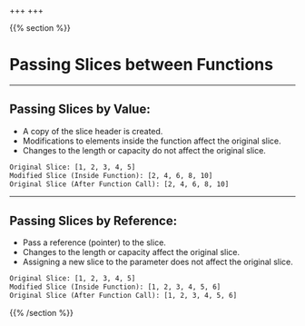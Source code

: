 +++
+++

{{% section %}}

# Passing Slices between Functions

---

## Passing Slices by Value:
- A copy of the slice header is created.
- Modifications to elements inside the function affect the original slice.
- Changes to the length or capacity do not affect the original slice.

```txt
Original Slice: [1, 2, 3, 4, 5]
Modified Slice (Inside Function): [2, 4, 6, 8, 10]
Original Slice (After Function Call): [2, 4, 6, 8, 10]
```

---
## Passing Slices by Reference:
- Pass a reference (pointer) to the slice.
- Changes to the length or capacity affect the original slice.
- Assigning a new slice to the parameter does not affect the original slice.

```txt
Original Slice: [1, 2, 3, 4, 5]
Modified Slice (Inside Function): [1, 2, 3, 4, 5, 6]
Original Slice (After Function Call): [1, 2, 3, 4, 5, 6]
```


{{% /section %}}